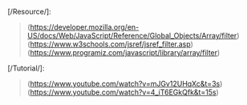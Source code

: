 [/Resource/]: 
> (https://developer.mozilla.org/en-US/docs/Web/JavaScript/Reference/Global_Objects/Array/filter)
> (https://www.w3schools.com/jsref/jsref_filter.asp)
> (https://www.programiz.com/javascript/library/array/filter)

[/Tutorial/]:
> (https://www.youtube.com/watch?v=mJGv12UHqXc&t=3s)
> (https://www.youtube.com/watch?v=4_iT6EGkQfk&t=15s)
